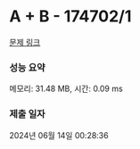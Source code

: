 # A + B - 174702/1 

[문제 링크](https://level.goorm.io/exam/174702/a-b/quiz/1) 

### 성능 요약

메모리: 31.48 MB, 시간: 0.09 ms

### 제출 일자

2024년 06월 14일 00:28:36

